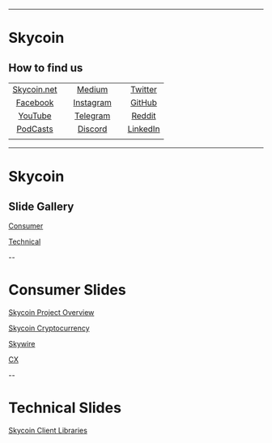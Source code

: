 <!-- .slide: id="Skycoin" data-background="../img/skycoin-logos/Skycoin-Cloud-BW-Vertical@2x.png" data-background-size="70%" data-background-repeat="no-repeat" -->

---
<!-- .slide: id="SkycoinAbout" data-background="../img/skycoin-logos/Skycoin-Cloud-BW-Horizontal@1x.png" data-background-size="10%" data-background-position="0% 100%" -->
# Skycoin
## How to find us

|     |   |     |   |     |
|:---:|---|:---:|---|:---:|
|[Skycoin.net](https://skycoin.net)||[Medium](https://medium.com/skycoin)||[Twitter](https://twitter.com/skycoinproject)|
|[Facebook](https://www.facebook.com/SkycoinOfficial/)||[Instagram](https://www.instagram.com/skycoinproject/)||[GitHub](https://github.com/skycoin)|
|[YouTube](https://www.youtube.com/c/Skycoin)||[Telegram](https://t.me/skycoin)||[Reddit](https://www.reddit.com/r/skycoin/)|
|[PodCasts](https://itunes.apple.com/nl/podcast/skycoin/id1348472259?l=en)||[Discord](https://discord.gg/EgBenrW)||[LinkedIn](https://www.linkedin.com/company/skycoin/)|
||||

---
<!-- .slide: id="Gallery" data-background="../img/skycoin-logos/Skycoin-Cloud-BW-Horizontal@1x.png" data-background-size="10%" data-background-position="0% 100%" -->
# Skycoin
## Slide Gallery

[Consumer](#/Consumer)

[Technical](#/Technical)

--
<!-- .slide: id="Consumer" data-background="../img/skycoin-logos/Skycoin-Cloud-BW-Horizontal@1x.png" data-background-size="10%" data-background-position="0% 100%" -->
# Consumer Slides
[Skycoin Project Overview](skycoin-slides/consumer/skycoin.project.overview.html)

[Skycoin Cryptocurrency](skycoin-slides/consumer/skycoin.skycoin.html)

[Skywire](skycoin-slides/consumer/skycoin.skywire.html)

[CX](skycoin-slides/consumer/skycoin.cx.html)

--
<!-- .slide: id="Technical" data-background="../img/skycoin-logos/Skycoin-Cloud-BW-Horizontal@1x.png" data-background-size="10%" data-background-position="0% 100%" -->
# Technical Slides
[Skycoin Client Libraries](skycoin-slides/technical/skycoin.libs.html)

